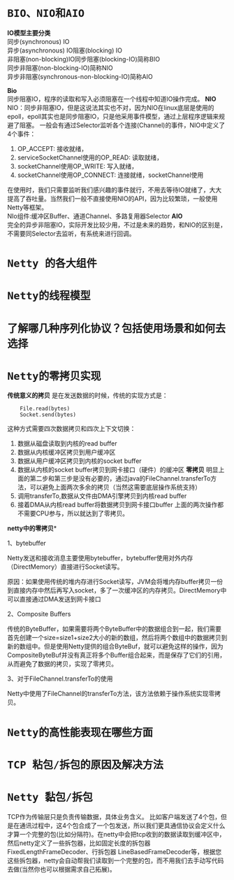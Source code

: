 # `BIO、NIO和AIO`
**IO模型主要分类**    
 同步(synchronous) IO   
 异步(asynchronous) IO阻塞(blocking) IO   
 非阻塞(non-blocking)IO同步阻塞(blocking-IO)简称BIO  
 同步非阻塞(non-blocking-IO)简称NIO    
 异步非阻塞(synchronous-non-blocking-IO)简称AIO  
 
 **Bio**    
 同步阻塞IO，程序的读取和写入必须阻塞在一个线程中知道IO操作完成。
 **NIO**    
 NIO：同步非阻塞IO，但是这说法其实也不对，因为NIO在linux底层是使用的epoll，epoll其实也是同步阻塞IO，只是他采用事件模型，通过上层程序逻辑来规避了阻塞。
 一般会有通过Selector监听各个连接(Channel)的事件，NIO中定义了4个事件：    
 1. OP_ACCEPT: 接收就绪，
 2. serviceSocketChannel使用的OP_READ: 读取就绪，
 3. socketChannel使用OP_WRITE: 写入就绪，
 4. socketChannel使用OP_CONNECT: 连接就绪，socketChannel使用
 
在使用时，我们只需要监听我们感兴趣的事件就行，不用去等待IO就绪了，大大提高了吞吐量。当然我们一般不直接使用NIO的API，因为比较繁琐，一般使用Netty等框架。   
NIo组件:缓冲区Buffer、通道Channel、多路复用器Selector
**AIO**   
完全的异步非阻塞IO，实际开发比较少用，不过是未来的趋势，和NIO的区别是，不需要同Selector去监听，有系统来进行回调。

# `Netty 的各大组件 `

# `Netty的线程模型` 



# `了解哪几种序列化协议？包括使用场景和如何去选择` 

# `Netty的零拷贝实现` 

**传统意义的拷贝**
是在发送数据的时候，传统的实现方式是：

```
    File.read(bytes)
    Socket.send(bytes)
```
这种方式需要四次数据拷贝和四次上下文切换：
1. 数据从磁盘读取到内核的read buffer
2. 数据从内核缓冲区拷贝到用户缓冲区
3. 数据从用户缓冲区拷贝到内核的socket buffer
4. 数据从内核的socket buffer拷贝到网卡接口（硬件）的缓冲区
**零拷贝**
明显上面的第二步和第三步是没有必要的，通过java的FileChannel.transferTo方法，可以避免上面两次多余的拷贝（当然这需要底层操作系统支持）
1. 调用transferTo,数据从文件由DMA引擎拷贝到内核read buffer
2. 接着DMA从内核read buffer将数据拷贝到网卡接口buffer
上面的两次操作都不需要CPU参与，所以就达到了零拷贝。

**netty中的零拷贝***

1、bytebuffer

Netty发送和接收消息主要使用bytebuffer，bytebuffer使用对外内存（DirectMemory）直接进行Socket读写。

原因：如果使用传统的堆内存进行Socket读写，JVM会将堆内存buffer拷贝一份到直接内存中然后再写入socket，多了一次缓冲区的内存拷贝。DirectMemory中可以直接通过DMA发送到网卡接口

2、Composite Buffers

传统的ByteBuffer，如果需要将两个ByteBuffer中的数据组合到一起，我们需要首先创建一个size=size1+size2大小的新的数组，然后将两个数组中的数据拷贝到新的数组中。但是使用Netty提供的组合ByteBuf，就可以避免这样的操作，因为CompositeByteBuf并没有真正将多个Buffer组合起来，而是保存了它们的引用，从而避免了数据的拷贝，实现了零拷贝。

3、对于FileChannel.transferTo的使用

Netty中使用了FileChannel的transferTo方法，该方法依赖于操作系统实现零拷贝。

# `Netty的高性能表现在哪些方面`



# `TCP 粘包/拆包的原因及解决方法` 

# `Netty 黏包/拆包`

TCP作为传输层只是负责传输数据，具体业务含义。 比如客户端发送了4个包，但是在通讯过程中，这4个包合成了一个包发送，所以我们更具通信协议会定义什么才算一个完整的包(比如分隔符)。在netty中会把tcp收到的数据读取到缓冲区中，然后netty定义了一些拆包器，比如固定长度的拆包器 FixedLengthFrameDecoder、行拆包器 LineBasedFrameDecoder等，根据您这些拆包器，netty会自动帮我们读取到一个完整的包，而不用我们去手动写代码去做(当然你也可以根据需求自己拓展)。

